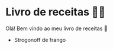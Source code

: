 # Livro de receitas :man_cook:

Olá! Bem vindo ao meu livro de receitas :wave: 

- Strogonoff de frango

